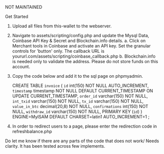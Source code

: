 NOT MAINTAINED

Get Started

1. Upload all files from this-wallet to the webserver.
2. Navigate to assets/scripting/config.php and update the Mysql Data, Coinbase API Key & Secret and Blockchain.info details.
   a. Click on Merchant tools in Coinbase and activate an API key. Set the granular controls for 'button' only. The callback URL is yoururl.com/assets/scripting/coinbase_callback.php
   b. Blockchain.info is needed only to validate the address. Please do not store funds on this account.
3. Copy the code below and add it to the sql page on phpmyadmin.

	CREATE TABLE `invoice` (
  `id` int(150) NOT NULL AUTO_INCREMENT,
  `timestamp` timestamp NOT NULL DEFAULT CURRENT_TIMESTAMP ON UPDATE CURRENT_TIMESTAMP,
  `order_id` varchar(150) NOT NULL,
  `int_txid` varchar(150) NOT NULL,
  `tx_id` varchar(150) NOT NULL,
  `value_in_btc` decimal(20,8) NOT NULL,
  `confirmations` int(150) NOT NULL,
  `withdraw_id` varchar(150) NOT NULL,
  PRIMARY KEY (`id`)
) ENGINE=MyISAM DEFAULT CHARSET=latin1 AUTO_INCREMENT=1 ;

4. In order to redirect users to a page, please enter the redirection code in refreshbalance.php

Do let me know if there are any parts of the code that does not work/ Needs clarity. It has been tested across few implements.


